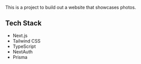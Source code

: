 This is a project to build out a website that showcases photos.

## Tech Stack

- Next.js
- Tailwind CSS
- TypeScript
- NextAuth
- Prisma

